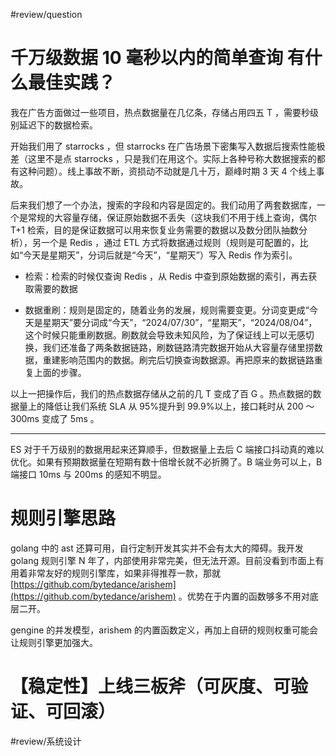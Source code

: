 #review/question

# 千万级数据 10 毫秒以内的简单查询 有什么最佳实践？

我在广告方面做过一些项目，热点数据量在几亿条，存储占用四五 T ，需要秒级别延迟下的数据检索。

开始我们用了 starrocks ，但 starrocks 在广告场景下密集写入数据后搜索性能极差（这里不是点 starrocks ，只是我们在用这个。实际上各种号称大数据搜索的都有这种问题）。线上事故不断，资损动不动就是几十万，巅峰时期 3 天 4 个线上事故。

后来我们想了一个办法，搜索的字段和内容是固定的。我们动用了两套数据库，一个是常规的大容量存储，保证原始数据不丢失（这块我们不用于线上查询，偶尔 T+1 检索，目的是保证数据可以用来恢复业务需要的数据以及数分团队抽数分析），另一个是 Redis ，通过 ETL 方式将数据通过规则（规则是可配置的，比如“今天是星期天”，分词后就是“今天”，“星期天”）写入 Redis 作为索引。

* 检索：检索的时候仅查询 Redis ，从 Redis 中查到原始数据的索引，再去获取需要的数据

* 数据重刷：规则是固定的，随着业务的发展，规则需要变更。分词变更成“今天是星期天”要分词成“今天”，“2024/07/30”，“星期天”，“2024/08/04”，这个时候只能重刷数据。刷数就会导致未知风险，为了保证线上可以无感切换，我们还准备了两条数据链路，刷数链路清完数据开始从大容量存储里捞数据，重建影响范围内的数据。刷完后切换查询数据源。再把原来的数据链路重复上面的步骤。

以上一把操作后，我们的热点数据存储从之前的几 T 变成了百 G 。热点数据的数据量上的降低让我们系统 SLA 从 95%提升到 99.9%以上，接口耗时从 200 ～ 300ms 变成了 5ms 。

-----

ES 对于千万级别的数据用起来还算顺手，但数据量上去后 C 端接口抖动真的难以优化。如果有预期数据量在短期有数十倍增长就不必折腾了。B 端业务可以上，B 端接口 10ms 与 200ms 的感知不明显。


# 规则引擎思路
golang 中的 ast 还算可用，自行定制开发其实并不会有太大的障碍。我开发 golang 规则引擎 N 年了，内部使用非常完美，但无法开源。目前没看到市面上有用着非常友好的规则引擎库，如果非得推荐一款，那就 [https://github.com/bytedance/arishem](https://github.com/bytedance/arishem) 。优势在于内置的函数够多不用对底层二开。

gengine 的并发模型，arishem 的内置函数定义，再加上自研的规则权重可能会让规则引擎更加强大。



# 【稳定性】上线三板斧（可灰度、可验证、可回滚）
#review/系统设计 